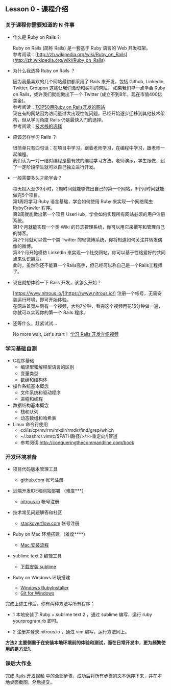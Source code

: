 ## Lesson 0 - 课程介绍

### 关于课程你需要知道的 N 件事

* 什么是 Ruby on Rails ?
        
  Ruby on Rails (简称 Rails) 是一套基于 Ruby 语言的 Web 开发框架。  
  参考阅读：[http://zh.wikipedia.org/wiki/Ruby_on_Rails](http://zh.wikipedia.org/wiki/Ruby_on_Rails)

* 为什么我选择 Ruby on Rails ？
  
  因为我最喜欢的几个网站最初都采用了 Rails 来开发，包括 Github, Linkedin, Twitter, Groupon 这些让我们激动和尖叫的网站。
  如果我们早一点学会 Ruby on Rails，或许我们就能做出下一个 Twitter (成立不到8年，现在市值400亿美金)。  
  参考阅读：[TOP50用Ruby on Rails开发的网站](http://developer.51cto.com/art/200904/121203_all.htm)  
  现在有的网站因为访问量过大出现性能问题，已经开始逐步迁移到其他技术架构，但从学习角度 Rails 仍是最快入门的选择。  
  参考阅读：[技术栈的选择](http://www.csdn.net/article/2013-12-30/2817970-technology-stack-choices)  

* 应该怎样学习 Rails ？
        
  很简单只有四句话：在项目中学习，跟着老师学习，在编程中学习，跟老师一起编程。  
  我们认为一对一结对编程是最有效的编程学习方法，老师演示，学生跟做，到了一定阶段学生就可以自己独立进行开发。

* 一般需要多久才能学会？

  每天投入至少3小时，2周时间就能够做出自己的第一个网站，3个月时间就能做完5个项目。  
  第1周将学习 Ruby 语言基础，学会如何使用 Ruby 来实现一个网络爬虫 RubyCrawler 程序。  
  第2周就能做出第一个项目 UserHub，学会如何实现所有网站必须的用户注册系统。  
  第1个月就能实现一个类 Wiki 的日志管理系统，你可以用它来撰写和管理自己的博客。  
  第2个月就可以做一个类 Twitter 的轻微博系统，你将知道如何关注并转发偶像的微博。  
  第3个月开始模仿 LinkedIn 来实现一个社交网站，你可以基于性格爱好的共同点来认识朋友。  
  此时，虽然你还不能算一个Rails高手，但已经可以称自己是一个Rails工程师了。

* 现在就想体验一下 Rails 开发，该怎么开始？
        
  [https://www.nitrous.io/](https://www.nitrous.io/) 注册一个帐号，无需安装运行环境，即可开始体验。  
  在网站首页左侧有一个视频，大约7分钟，看完这个视频再花15分钟做一遍，你就可以实现你的第一个 Rails 程序。

* 还等什么，赶紧试试... 

  No more wait, Let's start！ [学习 Rails 开发介绍视频](https://www.youtube.com/embed/u6Qu9T5lRqI?hd=1)
  
### 学习基础自测
* C程序基础
  - 编译型和解释型语言的区别
  - 变量类型
  - 数组和结构体
* 操作系统基本概念
  - 文件系统和驱动程序
  - 进程和线程
* 数据结构基本概念
  - 栈和队列
  - 动态数组和哈希表
* Linux 命令行使用
  - cd/ls/cp/mv/rm/mkdir/rmdir/find/grep/which
  - ~/.bashrc/.vimrc/$PATH路径/>/>>重定向/|管道
  - 参考阅读 <http://conqueringthecommandline.com/book>

### 开发环境准备
* 项目代码版本管理工具
  - [github.com](github.com) 帐号注册

* 远端开发IDE和网站部署 （难度***）
  - [nitrous.io](nitrous.io) 帐号注册  

* 技术常见问题解答和社区
  - [stackoverflow.com](stackoverflow.com) 帐号注册  

* Ruby on Mac 环境搭建 （难度****）
  - [Mac 安装流程](https://github.com/limingth/myRoR/blob/master/0-how-to-install.md)
  
* sublime text 2 编辑工具  
  - [下载安装 sublime](http://www.sublimetext.com/2)

* Ruby on Windows 环境搭建
  - [Windows RubyInstaller](http://rubyinstaller.org/downloads/)
  - [Git for Windows](http://rubyinstaller.org/downloads/)

完成上述工作后，你有两种方法写所有程序：

* 1 本地安装了 Ruby + sublime text 2 ，通过 sublime 编写，运行 ruby yourprogram.rb 即可。

* 2 注册并登录 nitrous.io ，通过 vim 编写，运行方法同上。

**方法2 主要侧重于在安装本地环境前的体验和测试，而在日常开发中，更为频繁使用的是方法1.**

### 课后大作业
完成 [Rails 开发视频](https://www.youtube.com/embed/u6Qu9T5lRqI?hd=1) 中的全部步骤，成功后将所有步骤的文本保存下来，并在本地桌面截图，然后提交。
